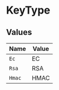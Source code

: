 # KeyType


## Values

| Name   | Value  |
| ------ | ------ |
| `Ec`   | EC     |
| `Rsa`  | RSA    |
| `Hmac` | HMAC   |